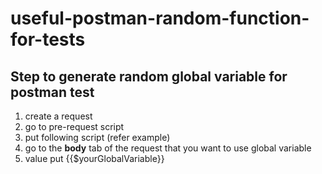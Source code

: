 # useful-postman-random-function-for-tests

## Step to generate random global variable for postman test
1. create a request
2. go to pre-request script
3. put following script (refer example)
4. go to the **body** tab of the request that you want to use global variable
5. value put {{$yourGlobalVariable}}
